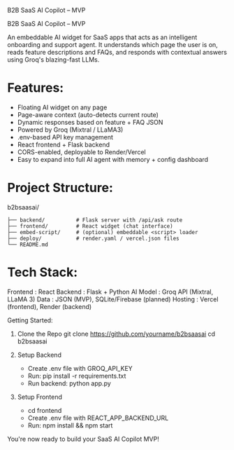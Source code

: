 B2B SaaS AI Copilot – MVP

B2B SaaS AI Copilot – MVP

An embeddable AI widget for SaaS apps that acts as an intelligent onboarding and support agent. 
It understands which page the user is on, reads feature descriptions and FAQs, and responds with contextual answers using Groq's blazing-fast LLMs.

# Features:
- Floating AI widget on any page
- Page-aware context (auto-detects current route)
- Dynamic responses based on feature + FAQ JSON
- Powered by Groq (Mixtral / LLaMA3)
- .env-based API key management
- React frontend + Flask backend
- CORS-enabled, deployable to Render/Vercel
- Easy to expand into full AI agent with memory + config dashboard

# Project Structure:
b2bsaasai/

    ├── backend/          # Flask server with /api/ask route
    ├── frontend/         # React widget (chat interface)
    ├── embed-script/     # (optional) embeddable <script> loader
    ├── deploy/           # render.yaml / vercel.json files
    └── README.md

# Tech Stack:
Frontend  : React
Backend   : Flask + Python
AI Model  : Groq API (Mixtral, LLaMA 3)
Data      : JSON (MVP), SQLite/Firebase (planned)
Hosting   : Vercel (frontend), Render (backend)

Getting Started:
1. Clone the Repo
   git clone https://github.com/yourname/b2bsaasai
   cd b2bsaasai

2. Setup Backend
   - Create .env file with GROQ_API_KEY
   - Run:  pip install -r requirements.txt
   - Run backend: python app.py

3. Setup Frontend
   - cd frontend
   - Create .env file with REACT_APP_BACKEND_URL
   - Run: npm install && npm start

You're now ready to build your SaaS AI Copilot MVP! 

